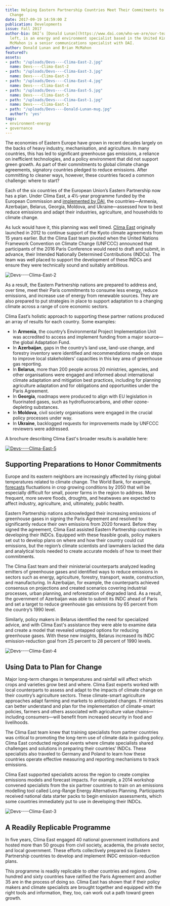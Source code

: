 ```yaml
---
title: Helping Eastern Partnership Countries Meet Their Commitments to Address Climate
  Change
date: 2017-09-19 14:59:00 Z
publication: Developments
issue: Fall 2017
author-bio: DAI’s [Donald Lunan](https://www.dai.com/who-we-are/our-team/donald-lunan),
  left, is an energy and environment specialist based in the United Kingdom. Brian
  McMahon is a senior communications specialist with DAI.
author: Donald Lunan and Brian McMahon
featured?: 
assets:
- path: "/uploads/Devs----Clima-East-2.jpg"
  name: Devs----Clima-East-2
- path: "/uploads/Devs----Clima-East-3.jpg"
  name: Devs----Clima-East-3
- path: "/uploads/Devs----Clima-East-4.jpg"
  name: Devs----Clima-East-4
- path: "/uploads/Devs----Clima-East-5.jpg"
  name: Devs----Clima-East-5
- path: "/uploads/Devs----Clima-East-1.jpg"
  name: Devs----Clima-East-1
- path: "/uploads/Devs----Donald-Lunan-mug.jpg"
  author?: 'yes'
tags:
- environment-energy
- governance
---
```


The economies of Eastern Europe have grown in recent decades largely on the backs of heavy industry, mechanisation, and agriculture. In many countries, this has led to significant greenhouse gas emissions, a reliance on inefficient technologies, and a policy environment that did not support green growth. As part of their commitments to global climate change agreements, signatory countries pledged to reduce emissions. After committing to cleaner ways, however, these countries faced a common challenge: where to start?




Each of the six countries of the European Union’s Eastern Partnership now has a plan. Under Clima East, a 4½-year programme funded by the European Commission and [implemented by DAI](https://www.dai.com/our-work/projects/russian-federation-clima-east-support-climate-change-mitigation-and-adaptation), the countries—Armenia, Azerbaijan, Belarus, Georgia, Moldova, and Ukraine—assessed how to best reduce emissions and adapt their industries, agriculture, and households to climate change.

As luck would have it, this planning was well timed. [Clima East](http://www.climaeast.eu/) originally launched in 2012 to continue support of the Kyoto climate agreements from 15 years earlier. But the Clima East team pivoted when the United Nations Framework Convention on Climate Change (UNFCCC) announced that participants of the 2016 Paris Conference would need to draft and submit, in advance, their Intended Nationally Determined Contributions (INDCs). The team was well placed to support the development of these INDCs and ensure they were technically sound and suitably ambitious.

![Devs----Clima-East-2](/uploads/Devs----Clima-East-2.jpg "In Azerbaijan, Clima East introduced techniques that reduce emissions of carbon and incentivize farmers to control animal numbers for better soil conditions and biodiversity. Credit: Clima East.")

As a result, the Eastern Partnership nations are prepared to address and, over time, meet their Paris commitments to consume less energy, reduce emissions, and increase use of energy from renewable sources. They are also prepared to put strategies in place to support adaptation to a changing climate across a range of core economic sectors.

Clima East’s holistic approach to supporting these partner nations produced an array of results for each country. Some examples:

* In **Armenia**, the country’s Environmental Project Implementation Unit was accredited to access and implement funding from a major source—the global Adaptation Fund.
* In **Azerbaijan**, gaps in the country’s land use, land-use change, and forestry inventory were identified and recommendations made on steps to improve local stakeholders’ capacities in this key area of greenhouse gas reporting.
* In **Belarus**, more than 200 people across 20 ministries, agencies, and other organisations were engaged and informed about international climate adaptation and mitigation best practices, including for planning agriculture adaptation and for obligations and opportunities under the Paris Agreement.
* In **Georgia**, roadmaps were produced to align with EU legislation in fluorinated gases, such as hydrofluorocarbons, and other ozone-depleting substances.
* In **Moldova**, civil society organisations were engaged in the crucial policy processes under way.
* In **Ukraine**, backlogged requests for improvements made by UNFCCC reviewers were addressed.

A brochure describing Clima East's broader results is available here:

[![Devs----Clima-East-5](/uploads/Devs----Clima-East-5.jpg)](http://1067656943.n159491.test.prositehosting.co.uk/wp-content-sec/uploads/2013/08/Clima-East-Final-Brochure-2017-PDF.pdf) 

## Supporting Preparations to Honor Commitments

Europe and its eastern neighbors are increasingly affected by rising global temperatures related to climate change. The World Bank, for example, [forecasts](http://documents.worldbank.org/curated/en/676601468249642651/pdf/761840PUB0EPI00LIC00pubdate03015013.pdf) fluctuations in crop growing conditions by 2050 that will be especially difficult for small, poorer farms in the region to address. More frequent, more severe floods, droughts, and heatwaves are expected to affect industry, agriculture, and, ultimately, public health.

Eastern Partnership nations acknowledged their increasing emissions of greenhouse gases in signing the Paris Agreement and resolved to significantly reduce their own emissions from 2020 forward. Before they signed the agreement, Clima East assisted Eastern Partnership countries in developing their INDCs. Equipped with these feasible goals, policy makers set out to develop plans on where and how their country could cut emissions, but the region’s climate scientists and lawmakers lacked the data and analytical tools needed to create accurate models of how to meet their commitments.

The Clima East team and their ministerial counterparts analyzed leading emitters of greenhouse gases and identified ways to reduce emissions in sectors such as energy, agriculture, forestry, transport, waste, construction, and manufacturing. In Azerbaijan, for example, the counterparts achieved consensus on projections and created scenarios covering industrial processes, urban planning, and reforestation of degraded land. As a result, the government of Azerbaijan was able to submit its INDC ahead of Paris and set a target to reduce greenhouse gas emissions by 65 percent from the country’s 1990 level.

Similarly, policy makers in Belarus identified the need for specialized advice, and with Clima East's assistance they were able to examine data and create a model that revealed untapped options for reducing greenhouse gases. With these new insights, Belarus increased its INDC emission-reduction goal from 25 percent to 28 percent of 1990 levels.

![Devs----Clima-East-4](/uploads/Devs----Clima-East-4.jpg "Regional workshop in Baku, Azerbaijan, about modelling tools for vulnerability assessments in the water and agriculture sectors. Credit: Clima East.") 

## Using Data to Plan for Change

Major long-term changes in temperatures and rainfall will affect which crops and varieties grow best and where. Clima East experts worked with local counterparts to assess and adapt to the impacts of climate change on their country’s agriculture sectors. These climate-smart agriculture approaches adapt farming and markets to anticipated changes. If ministries can better understand and plan for the implementation of climate-smart policies, farmers and others associated with agriculture value chains—including consumers—will benefit from increased security in food and livelihoods.

The Clima East team knew that training specialists from partner countries was critical to promoting the long-term use of climate data in guiding policy. Clima East conducted regional events where climate specialists shared challenges and solutions in preparing their countries’ INDCs. These specialists also traveled to Germany and Poland to learn how these countries operate effective measuring and reporting mechanisms to track emissions.

Clima East supported specialists across the region to create complex emissions models and forecast impacts. For example, a 2014 workshop convened specialists from the six partner countries to train on an emissions modelling tool called Long-Range Energy Alternatives Planning. Participants received national data starter packs to begin emission assessments, which some countries immediately put to use in developing their INDCs.

![Devs----Clima-East-3](/uploads/Devs----Clima-East-3.jpg "Strategy roundtable in Belarus to adapt agriculture to climate change, organized and supported by Belarus' Ministry of Natural Resources and Environmental Protection. Credit: Clima East.") 

## A Readily Replicable Programme

In five years, Clima East engaged 40 national government institutions and hosted more than 50 groups from civil society, academia, the private sector, and local government. These efforts collectively prepared six Eastern Partnership countries to develop and implement INDC emission-reduction plans.

This programme is readily replicable to other countries and regions. One hundred and sixty countries have ratified the Paris Agreement and another 35 are in the process of doing so. Clima East has shown that if their policy makers and climate specialists are brought together and equipped with the right tools and information, they, too, can work out a path toward green growth.
